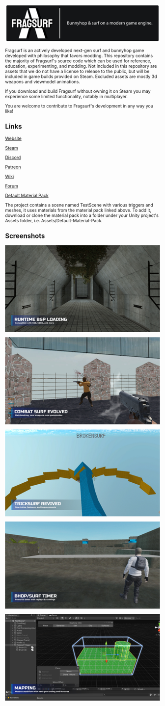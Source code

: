 ![Fragsurf Banner](Images/cover.png)

Fragsurf is an actively developed next-gen surf and bunnyhop game developed with philosophy that favors modding.  This repository contains the majority of Fragsurf's source code which can be used for reference, education, experimenting, and modding.  Not included in this repository are assets that we do not have a license to release to the public, but will be included in game builds provided on Steam.  Excluded assets are mostly 3d weapons and viewmodel animations.

If you download and build Fragsurf without owning it on Steam you may experience some limited functionality, notably in multiplayer.

You are welcome to contribute to Fragsurf's development in any way you like!  

## Links

[Website](https://fragsurf.com)

[Steam](https://store.steampowered.com/app/1033410/Fragsurf/)

[Discord](https://discord.com/invite/P9YPvCa)

[Patreon](https://www.patreon.com/Fragsurf)

[Wiki](https://wiki.fragsurf.com)

[Forum](https://forum.fragsurf.com)

[Default Material Pack](https://github.com/cr4yz/Fragsurf-Default-Materials)


The project contains a scene named TestScene with various triggers and meshes, it uses materials from the material pack linked above.  To add it, download or clone the material pack into a folder under your Unity project's Assets folder, i.e. Assets/Default-Material-Pack.

## Screenshots

![Fragsurf BSP Loading](Images/bsp.jpg)

![Fragsurf Combat Surf](Images/csurf.jpg)

![Fragsurf Tricksurf](Images/tricksurf.jpg)

![Fragsurf Speedrun Timer](Images/timer.jpg)

![Fragsurf Mapping](Images/mapping.jpg)


